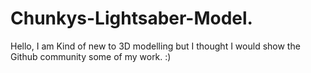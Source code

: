 # Chunkys-Lightsaber-Model.
Hello, I am Kind of new to 3D modelling but I thought I would show the Github community some of my work. :)
